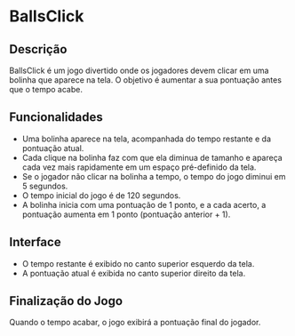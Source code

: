 # BallsClick

## Descrição
BallsClick é um jogo divertido onde os jogadores devem clicar em uma bolinha que aparece na tela. O objetivo é aumentar a sua pontuação antes que o tempo acabe.

## Funcionalidades
- Uma bolinha aparece na tela, acompanhada do tempo restante e da pontuação atual.
- Cada clique na bolinha faz com que ela diminua de tamanho e apareça cada vez mais rapidamente em um espaço pré-definido da tela.
- Se o jogador não clicar na bolinha a tempo, o tempo do jogo diminui em 5 segundos.
- O tempo inicial do jogo é de 120 segundos.
- A bolinha inicia com uma pontuação de 1 ponto, e a cada acerto, a pontuação aumenta em 1 ponto (pontuação anterior + 1).
  
## Interface
- O tempo restante é exibido no canto superior esquerdo da tela.
- A pontuação atual é exibida no canto superior direito da tela.

## Finalização do Jogo
Quando o tempo acabar, o jogo exibirá a pontuação final do jogador.
